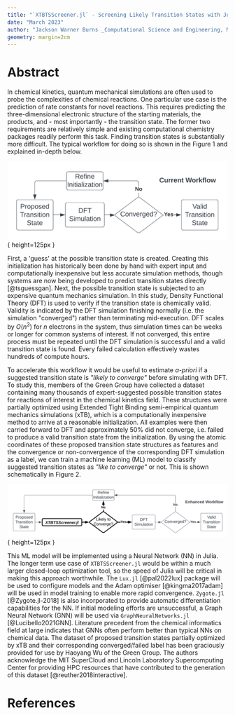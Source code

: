```yaml
---
title: "`XTBTSScreener.jl` - Screening Likely Transition States with Julia and Machine Learning"
date: "March 2023"
author: "Jackson Warner Burns _Computational Science and Engineering, MIT_"
geometry: margin=2cm
---
```


# Abstract

In chemical kinetics, quantum mechanical simulations are often used to probe the complexities of chemical reactions.
One particular use case is the prediction of rate constants for novel reactions.
This requires predicting the three-dimensional electronic structure of the starting materials, the products, and - most importantly - the transition state.
The former two requirements are relatively simple and existing computational chemistry packages readily perform this task.
Finding transition states is substantially more difficult.
The typical workflow for doing so is shown in the Figure 1 and explained in-depth below.

![Current Transition State Search Workflow](https://raw.githubusercontent.com/JacksonBurns/xtb-ts-screener/main/paper/images/current_workflow_diagram.png){ height=125px }

First, a 'guess' at the possible transition state is created.
Creating this initialization has historically been done by hand with expert input and computationally inexpensive but less accurate simulation methods, though systems are now being developed to predict transition states directly [@tsguessgan].
Next, the possible transition state is subjected to an expensive quantum mechanics simulation.
In this study, Density Functional Theory (DFT) is used to verify if the transition state is chemically valid.
Validity is indicated by the DFT simulation finishing normally (i.e. the simulation "converged") rather than terminating mid-execution.
DFT scales by $O(n^3)$ for $n$ electrons in the system, thus simulation times can be weeks or longer for common systems of interest.
If not converged, this entire process must be repeated until the DFT simulation is successful and a valid transition state is found.
Every failed calculation effectively wastes hundreds of compute hours.

To accelerate this workflow it would be useful to estimate _a-priori_ if a suggested transition state is _"likely to converge"_ before simulating with DFT.
To study this, members of the Green Group have collected a dataset containing many thousands of expert-suggested possible transition states for reactions of interest in the chemical kinetics field.
These structures were partially optimized using Extended Tight Binding semi-empirical quantum mechanics simulations (xTB), which is a computationally inexpensive method to arrive at a reasonable initialization.
All examples were then carried forward to DFT and approximately 50% did not converge, i.e. failed to produce a valid transition state from the initialization.
By using the atomic coordinates of these proposed transition state structures as features and the convergence or non-convergence of the corresponding DFT simulation as a label, we can train a machine learning (ML) model to classify suggested transition states as _"like to converge"_ or not.
This is shown schematically in Figure 2.

![Proposed Enhanced Transition State Search Workflow](https://raw.githubusercontent.com/JacksonBurns/xtb-ts-screener/main/paper/images/proposed_workflow_diagram.png){ height=125px }

This ML model will be implemented using a Neural Network (NN) in Julia.
The longer term use case of `XTBTSScreener.jl` would be within a much larger closed-loop optimization tool, so the speed of Julia will be critical in making this approach worthwhile.
The `Lux.jl` [@pal2022lux] package will be used to configure models and the Adam optimiser [@kingma2017adam] will be used in model training to enable more rapid convergence.
`Zygote.jl` [@Zygote.jl-2018] is also incorporated to provide automatic differentiation capabilities for the NN.
If initial modeling efforts are unsuccessful, a Graph Neural Network (GNN) will be used via `GraphNeuralNetworks.jl` [@Lucibello2021GNN].
Literature precedent from the chemical informatics field at large indicates that GNNs often perform better than typical NNs on chemical data.
The dataset of proposed transition states partially optimized by xTB and their corresponding converged/failed label has been graciously provided for use by Haoyang Wu of the Green Group.
The authors acknowledge the MIT SuperCloud and Lincoln Laboratory Supercomputing Center for providing HPC resources that have contributed to the generation of this dataset [@reuther2018interactive].


# References
